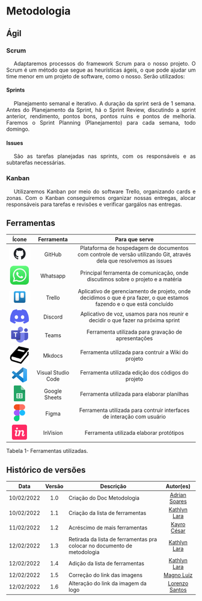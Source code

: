 

# Metodologia

## Ágil

### Scrum

<p style="text-indent: 20px; text-align: justify">Adaptaremos processos do framework Scrum para o nosso projeto. O Scrum é um método que segue as heurísticas ágeis, o que pode ajudar um time menor em um projeto de software, como o nosso. Serão utilizados:

#### Sprints

<p style="text-indent: 20px; text-align: justify">Planejamento semanal e iterativo. A duração da sprint será de 1 semana. Antes do Planejamento da Sprint, há o Sprint Review, discutindo a sprint anterior, rendimento, pontos bons, pontos ruins e pontos de melhoria. Faremos o Sprint Planning (Planejamento) para cada semana, todo domingo.

#### Issues

<p style="text-indent: 20px; text-align: justify">São as tarefas planejadas nas sprints, com os responsáveis e as subtarefas necessárias.

### Kanban

<p style="text-indent: 20px; text-align: justify">Utilizaremos Kanban por meio do software Trello, organizando cards e zonas. Com o Kanban conseguiremos organizar nossas entregas, alocar responsáveis para tarefas e revisões e verificar gargálos nas entregas.

## Ferramentas

| Ícone |  Ferramenta  |  Para que serve  | 
| :-: | :-: | :-: |
|<img src="https://raw.githubusercontent.com/Interacao-Humano-Computador/2021.2-Prefeitura-de-Passo-Fundo/main/assets/img/logo-github.jpg" width="100">| GitHub | Plataforma de hospedagem de documentos com controle de versão utilizando Git, através dela que resolvemos as issues |
|<img src="https://raw.githubusercontent.com/Interacao-Humano-Computador/2021.2-Prefeitura-de-Passo-Fundo/main/assets/img/logo-whatsapp.jpg" width="50">| Whatsapp | Principal ferramenta de comunicação, onde discutimos sobre o projeto e a matéria |
|<img src="https://raw.githubusercontent.com/Interacao-Humano-Computador/2021.2-Prefeitura-de-Passo-Fundo/main/assets/img/logo-trello.jpg" width="80">| Trello | Aplicativo de gerenciamento de projeto, onde decidimos o que é pra fazer, o que estamos fazendo e o que está concluído |
|<img src="https://raw.githubusercontent.com/Interacao-Humano-Computador/2021.2-Prefeitura-de-Passo-Fundo/main/assets/img/logo-discord.png" width="50">| Discord | Aplicativo de voz, usamos para nos reunir e decidir o que fazer na próxima sprint |
|<img src="https://raw.githubusercontent.com/Interacao-Humano-Computador/2021.2-Prefeitura-de-Passo-Fundo/main/assets/img/logo-teams.png" width="45">| Teams | Ferramenta utilizada para gravação de apresentações   |
|<img src="https://raw.githubusercontent.com/Interacao-Humano-Computador/2021.2-Prefeitura-de-Passo-Fundo/main/assets/img/logo-mkdocs.png" width="50">| Mkdocs | Ferramenta utilizada para contruir a Wiki do projeto   |
|<img src="https://raw.githubusercontent.com/Interacao-Humano-Computador/2021.2-Prefeitura-de-Passo-Fundo/main/assets/img/logo-vscode.png" width="40">| Visual Studio Code  | Ferramenta utilizada edição dos códigos do projeto|
|<img src="https://raw.githubusercontent.com/Interacao-Humano-Computador/2021.2-Prefeitura-de-Passo-Fundo/main/assets/img/logo-sheets.png" width="30">| Google Sheets | Ferramenta utilizada para elaborar planilhas   |
|<img src="https://raw.githubusercontent.com/Interacao-Humano-Computador/2021.2-Prefeitura-de-Passo-Fundo/main/assets/img/logo-figma.png" width="30">| Figma | Ferramenta utilizada para contruir interfaces de interação com usuário   |
|<img src="https://raw.githubusercontent.com/Interacao-Humano-Computador/2021.2-Prefeitura-de-Passo-Fundo/main/assets/img/logo-invision.png" width="40">| InVision | Ferramenta utilizada elaborar protótipos   |

<figcaption>Tabela 1- Ferramentas utilizadas.</figcaption>

## Histórico de versões

 | **Data**   | **Versão** | **Descrição**                            |                **Autor(es)**                 |
 | ---------- | :--------: | ---------------------------------------- | :------------------------------------------: |
 |   10/02/2022 |   1.0  | Criação do Doc Metodologia|[Adrian Soares](github.com/SwampTG) |
 | 10/02/2022 |    1.1     | Criação da lista de ferramentas             |         [Kathlyn Lara](github.com/klmurussi)       |
 | 11/02/2022 |    1.2     | Acréscimo de mais ferramentas            |         [Kayro César](github.com/kayrocesar)      |
 | 12/02/2022 |    1.3     | Retirada da lista de ferramentas pra colocar no documento de metodologia |    [Kathlyn Lara](github.com/klmurussi)   |
 |   12/02/2022 |   1.4  | Adição da lista de ferramentas | [Kathlyn Lara](github.com/klmurussi) |
|   12/02/2022 |   1.5  | Correção do link das imagens | [Magno Luiz](github.com/magnluiz) |
 | 12/02/2022 |    1.6     | Alteração do link da imagem da logo |    [Lorenzo Santos](github.com/lorenzo7377)    |




